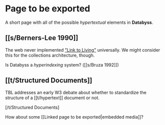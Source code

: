 # Page to be exported

A short page with all of the possible _hypertextual_ elements in **Databyss**.

## [[s/Berners-Lee 1990]]

⁠The web never implemented ["Link to Living"](http://info.cern.ch/hypertext/WWW/DesignIssues/LinkToLiving.html) universally. We might consider this for the collections architecture, though.

Is Databyss a _hyperindexing_ system? ([[s/Bruza 1992]])

## [[t/Structured Documents]]

TBL addresses an early W3 debate about whether to standardize the structure of a [[t/hypertext]] document or not.

[/t/Structured Documents]

How about some [[Linked page to be exported|embedded media]]?
